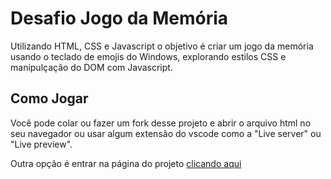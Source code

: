 # Desafio Jogo da Memória
Utilizando HTML, CSS e Javascript o objetivo é criar um jogo da memória usando o teclado de emojis do Windows, explorando estilos CSS e manipulçação do DOM com Javascript.

## Como Jogar
Você pode colar ou fazer um fork desse projeto e abrir o arquivo html no seu navegador ou usar algum extensão do vscode como a "Live server" ou "Live preview".

Outra opção é entrar na página do projeto [clicando aqui](https://brunamotta.github.io/jogo-da-memoria-com-js/)
